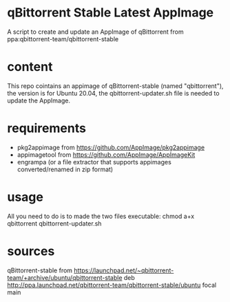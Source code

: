 # qBittorrent Stable Latest AppImage
A script to create and update an AppImage of qBittorrent from ppa:qbittorrent-team/qbittorrent-stable

# content
This repo cointains an appimage of qBittorrent-stable (named "qbittorrent"), the version is for Ubuntu 20.04, the qbittorrent-updater.sh file is needed to update the AppImage.

# requirements
- pkg2appimage from https://github.com/AppImage/pkg2appimage
- appimagetool from https://github.com/AppImage/AppImageKit
- engrampa (or a file extractor that supports appimages converted/renamed in zip format)

# usage
All you need to do is to made the two files executable: chmod a+x qbittorrent qbittorrent-updater.sh

# sources
qBittorrent-stable from https://launchpad.net/~qbittorrent-team/+archive/ubuntu/qbittorrent-stable
deb http://ppa.launchpad.net/qbittorrent-team/qbittorrent-stable/ubuntu focal main 
